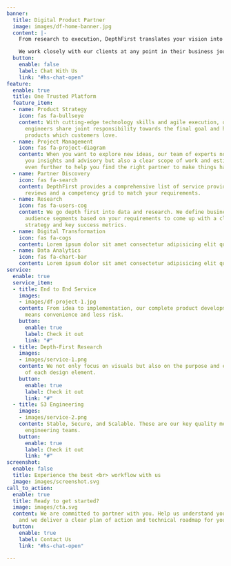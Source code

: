 ```yaml
---
banner:
  title: Digital Product Partner
  image: images/df-home-banner.jpg
  content: |-
    From research to execution, DepthFirst translates your vision into products that customers love. DepthFirst offers consulting services in product strategy, project management, user experience, and data analytics. In addition, our platform helps you choose from a wide variety of talented teams to bring brilliant ideas into being.

    We work closely with our clients at any point in their business journey to achieve impactful and results-driven digital product development.
  button:
    enable: false
    label: Chat With Us
    link: "#hs-chat-open"
feature:
  enable: true
  title: One Trusted Platform
  feature_item:
  - name: Product Strategy
    icon: fas fa-bullseye
    content: With cutting-edge technology skills and agile execution, our product
      engineers share joint responsibility towards the final goal and help you deliver
      products which customers love.
  - name: Project Management
    icon: fas fa-project-diagram
    content: When you want to explore new ideas, our team of experts not only give
      you insights and advisory but also a clear scope of work and estimates. We go
      even further to help you find the right partner to make things happen.
  - name: Partner Discovery
    icon: fas fa-search
    content: DepthFirst provides a comprehensive list of service providers with reliable
      reviews and a competency grid to match your requirements.
  - name: Research
    icon: fas fa-users-cog
    content: We go depth first into data and research. We define business goals and
      audience segments based on your requirements to come up with a clear product
      strategy and key success metrics.
  - name: Digital Transformation
    icon: fas fa-cogs
    content: Lorem ipsum dolor sit amet consectetur adipisicing elit quam nihil
  - name: Data Analytics
    icon: fas fa-chart-bar
    content: Lorem ipsum dolor sit amet consectetur adipisicing elit quam nihil
service:
  enable: true
  service_item:
  - title: End to End Service
    images:
    - images/df-project-1.jpg
    content: From idea to implementation, our complete product development approach
      means convenience and less risk.
    button:
      enable: true
      label: Check it out
      link: "#"
  - title: Depth-First Research
    images:
    - images/service-1.png
    content: We not only focus on visuals but also on the purpose and effectiveness
      of each design element.
    button:
      enable: true
      label: Check it out
      link: "#"
  - title: S3 Engineering
    images:
    - images/service-2.png
    content: Stable, Secure, and Scalable. These are our key quality metrics for our
      engineering teams.
    button:
      enable: true
      label: Check it out
      link: "#"
screenshot:
  enable: false
  title: Experience the best <br> workflow with us
  image: images/screenshot.svg
call_to_action:
  enable: true
  title: Ready to get started?
  image: images/cta.svg
  content: We are committed to partner with you. Help us understand your requirements
    and we deliver a clear plan of action and technical roadmap for you.
  button:
    enable: true
    label: Contact Us
    link: "#hs-chat-open"

---
```

